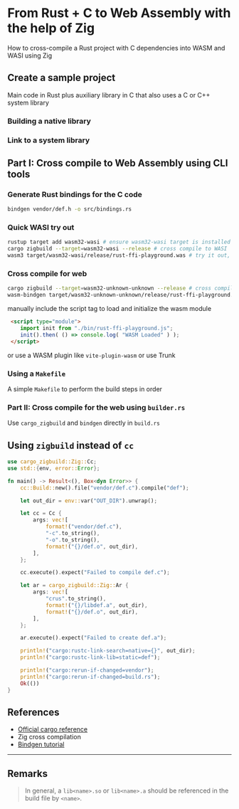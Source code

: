 # From Rust + C to Web Assembly with the help of Zig

How to cross-compile a Rust project with C dependencies into WASM and WASI using Zig

## Create a sample project

Main code in Rust plus auxiliary library in C that also uses a C or C++ system library

### Building a native library

### Link to a system library

## Part I: Cross compile to Web Assembly using CLI tools

### Generate Rust bindings for the C code

```bash
bindgen vendor/def.h -o src/bindings.rs
```

### Quick WASI try out

```bash
rustup target add wasm32-wasi # ensure wasm32-wasi target is installed `
cargo zigbuild --target=wasm32-wasi --release # cross compile to WASI
wasm3 target/wasm32-wasi/release/rust-ffi-playground.was # try it out, requires wasm3 TODO: add install ref.
```

### Cross compile for web

```bash
cargo zigbuild --target=wasm32-unknown-unknown --release # cross compile to WASM
wasm-bindgen target/wasm32-unknown-unknown/release/rust-ffi-playground.wasm --out-dir ./dist --target web # generate JS and TS bindings to WASM code
```

manually include the script tag to load and initialize the wasm module

```html
 <script type="module">
    import init from "./bin/rust-ffi-playground.js";
    init().then( () => console.log( "WASM Loaded" ) );
 </script>
```

or use a WASM plugin like `vite-plugin-wasm` or use Trunk

### Using a `Makefile`

A simple `Makefile` to perform the build steps in order

### Part II: Cross compile for the web using `builder.rs`

Use `cargo_zigbuild` and `bindgen` directly in `build.rs`

## Using `zigbuild` instead of `cc`

```rust
use cargo_zigbuild::Zig::Cc;
use std::{env, error::Error};

fn main() -> Result<(), Box<dyn Error>> {
    cc::Build::new().file("vendor/def.c").compile("def");

    let out_dir = env::var("OUT_DIR").unwrap();

    let cc = Cc {
        args: vec![
            format!("vendor/def.c"),
            "-c".to_string(),
            "-o".to_string(),
            format!("{}/def.o", out_dir),
        ],
    };

    cc.execute().expect("Failed to compile def.c");

    let ar = cargo_zigbuild::Zig::Ar {
        args: vec![
            "crus".to_string(),
            format!("{}/libdef.a", out_dir),
            format!("{}/def.o", out_dir),
        ],
    };

    ar.execute().expect("Failed to create def.a");

    println!("cargo:rustc-link-search=native={}", out_dir);
    println!("cargo:rustc-link-lib=static=def");

    println!("cargo:rerun-if-changed=vendor");
    println!("cargo:rerun-if-changed=build.rs");
    Ok(())
}
```

## References

- [Official cargo reference](https://doc.rust-lang.org/cargo/reference/build-script-examples.html)
- Zig cross compilation
- [Bindgen tutorial](https://rust-lang.github.io/rust-bindgen/tutorial-3.html)

---

## Remarks

> In general, a `lib<name>.so` or `lib<name>.a` should be referenced in the build file by `<name>`.

